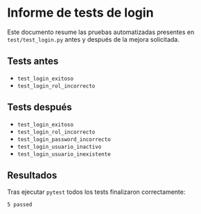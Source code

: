 # Informe de tests de login

Este documento resume las pruebas automatizadas presentes en `test/test_login.py` antes y después de la mejora solicitada.

## Tests antes

- `test_login_exitoso`
- `test_login_rol_incorrecto`

## Tests después

- `test_login_exitoso`
- `test_login_rol_incorrecto`
- `test_login_password_incorrecto`
- `test_login_usuario_inactivo`
- `test_login_usuario_inexistente`

## Resultados

Tras ejecutar `pytest` todos los tests finalizaron correctamente:

```
5 passed
```

